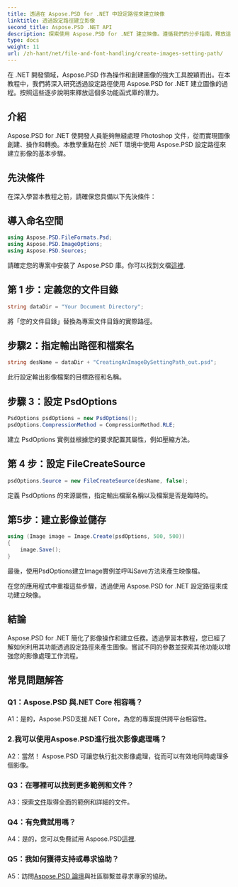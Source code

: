 ```yaml
---
title: 透過在 Aspose.PSD for .NET 中設定路徑來建立映像
linktitle: 透過設定路徑建立影像
second_title: Aspose.PSD .NET API
description: 探索使用 Aspose.PSD for .NET 建立映像。遵循我們的分步指南，釋放這個強大庫的潛力。
type: docs
weight: 11
url: /zh-hant/net/file-and-font-handling/create-images-setting-path/
---
```

在 .NET 開發領域，Aspose.PSD 作為操作和創建圖像的強大工具脫穎而出。在本教程中，我們將深入研究透過設定路徑使用 Aspose.PSD for .NET 建立圖像的過程。按照這些逐步說明來釋放這個多功能函式庫的潛力。

## 介紹

Aspose.PSD for .NET 使開發人員能夠無縫處理 Photoshop 文件，從而實現圖像創建、操作和轉換。本教學重點在於 .NET 環境中使用 Aspose.PSD 設定路徑來建立影像的基本步驟。

## 先決條件

在深入學習本教程之前，請確保您具備以下先決條件：

## 導入命名空間

```csharp
using Aspose.PSD.FileFormats.Psd;
using Aspose.PSD.ImageOptions;
using Aspose.PSD.Sources;
```

請確定您的專案中安裝了 Aspose.PSD 庫。你可以找到文檔[這裡](https://reference.aspose.com/psd/net/).

## 第 1 步：定義您的文件目錄

```csharp
string dataDir = "Your Document Directory";
```

將「您的文件目錄」替換為專案文件目錄的實際路徑。

## 步驟2：指定輸出路徑和檔案名

```csharp
string desName = dataDir + "CreatingAnImageBySettingPath_out.psd";
```

此行設定輸出影像檔案的目標路徑和名稱。

## 步驟 3：設定 PsdOptions

```csharp
PsdOptions psdOptions = new PsdOptions();
psdOptions.CompressionMethod = CompressionMethod.RLE;
```

建立 PsdOptions 實例並根據您的要求配置其屬性，例如壓縮方法。

## 第 4 步：設定 FileCreateSource

```csharp
psdOptions.Source = new FileCreateSource(desName, false);
```

定義 PsdOptions 的來源屬性，指定輸出檔案名稱以及檔案是否是臨時的。

## 第5步：建立影像並儲存

```csharp
using (Image image = Image.Create(psdOptions, 500, 500))
{
    image.Save();
}
```

最後，使用PsdOptions建立Image實例並呼叫Save方法來產生映像檔。

在您的應用程式中重複這些步驟，透過使用 Aspose.PSD for .NET 設定路徑來成功建立映像。

## 結論

Aspose.PSD for .NET 簡化了影像操作和建立任務。透過學習本教程，您已經了解如何利用其功能透過設定路徑來產生圖像。嘗試不同的參數並探索其他功能以增強您的影像處理工作流程。

## 常見問題解答

### Q1：Aspose.PSD 與.NET Core 相容嗎？

A1：是的，Aspose.PSD支援.NET Core，為您的專案提供跨平台相容性。

### 2.我可以使用Aspose.PSD進行批次影像處理嗎？

A2：當然！ Aspose.PSD 可讓您執行批次影像處理，從而可以有效地同時處理多個影像。

### Q3：在哪裡可以找到更多範例和文件？

 A3：探索[文件](https://reference.aspose.com/psd/net/)取得全面的範例和詳細的文件。

### Q4：有免費試用嗎？

 A4：是的，您可以免費試用 Aspose.PSD[這裡](https://releases.aspose.com/).

### Q5：我如何獲得支持或尋求協助？

 A5：訪問[Aspose.PSD 論壇](https://forum.aspose.com/c/psd/34)與社區聯繫並尋求專家的協助。